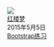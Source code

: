 <div id="banner" style="background-image:url('images/view.jpg')">
</div>
<div id="wrapper">
  <div class="container clearfix">
    <div class="post">
      <a class="thumbnail-image" href="article.html">
        <img src="images/blog-banner.jpg">
      </a>
      <div class="title"><a href="article.html">红楼梦</a></div>
      <div class="date">2015年5月5日</div>
    </div>
    <div class="post"><div class="title"><a href="Bootstrap.html">Bootstrap练习</a></div></div>
    <div class="post"></div>
    <div class="post"></div>
  </div>
</div>
